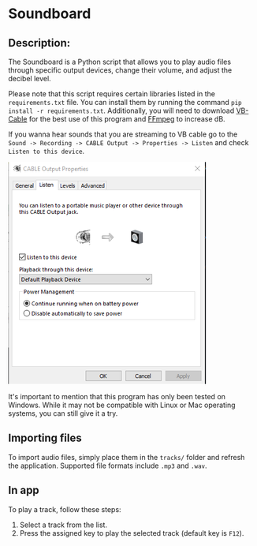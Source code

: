 # Soundboard
## Description:
The Soundboard is a Python script that allows you to play audio files through specific output devices, change their volume, and adjust the decibel level.

Please note that this script requires certain libraries listed in the `requirements.txt` file. You can install them by running the command `pip install -r requirements.txt`. Additionally, you will need to download [VB-Cable](https://vb-audio.com/Cable/) for the best use of this program and [FFmpeg](https://ffmpeg.org/download.html) to increase dB.

If you wanna hear sounds that you are streaming to VB cable go to the `Sound -> Recording -> CABLE Output -> Properties -> Listen` and check `Listen to this device`.

![](https://github.com/DefinitelyNotRandomNickname/Soundboard/blob/main/rd_prp.png)

It's important to mention that this program has only been tested on Windows. While it may not be compatible with Linux or Mac operating systems, you can still give it a try.

## Importing files
To import audio files, simply place them in the `tracks/` folder and refresh the application. Supported file formats include `.mp3` and `.wav`.

## In app
To play a track, follow these steps:

1. Select a track from the list.
2. Press the assigned key to play the selected track (default key is `F12`).
